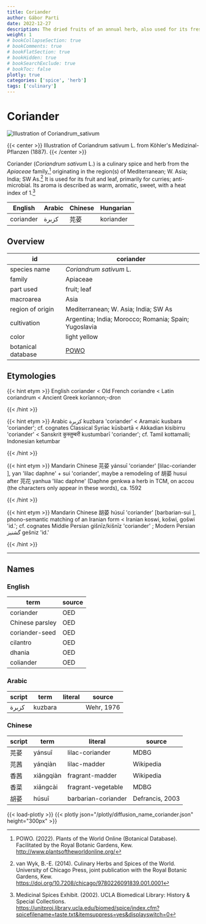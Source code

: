 ```yaml
---
title: Coriander
author: Gábor Parti
date: 2022-12-27
description: The dried fruits of an annual herb, also used for its fresh leaves, also known as cilantro; Chinese parsley.
weight: 1
# bookCollapseSection: true
# bookComments: true
# bookFlatSection: true
# bookHidden: true
# bookSearchExclude: true
# bookToc: false
plotly: true
categories: ['spice', 'herb']
tags: ['culinary']
---
```


# Coriander

![Illustration of Coriandrum_sativum](/images/kohler/coriander.png)

{{< center >}}
Illustration of Coriandrum sativum L. from Köhler's Medizinal-Pflanzen (1887).
{{< /center >}}

Coriander (*Coriandrum sativum* L.) is a culinary spice and herb from the *Apiaceae* family,[^powo] originating in the region(s) of Mediterranean; W. Asia; India; SW As.[^van_wyk_culinary_2014] It is used for its fruit and leaf, primarily for curries; anti-microbial. Its aroma is described as warm, aromatic, sweet, with a heat index of 1.[^ucla_medicinal_2002]

| English |Arabic|Chinese|Hungarian|
|---------|------|-------|---------|
|coriander| كزبرة|   芫荽  |koriander|

## Overview

|        id        |                      coriander                      |
|------------------|-----------------------------------------------------|
|   species name   |               *Coriandrum sativum* L.               |
|      family      |                       Apiaceae                      |
|     part used    |                     fruit; leaf                     |
|     macroarea    |                         Asia                        |
| region of origin |         Mediterranean; W. Asia; India; SW As        |
|    cultivation   |Argentina; India; Morocco; Romania; Spain; Yugoslavia|
|       color      |                     light yellow                    |
|botanical database| [POWO](https://powo.science.kew.org/taxon/840760-1) |

## Etymologies

{{< hint etym >}}
English coriander < Old French coriandre < Latin coriandrum < Ancient Greek korīannon;-dron

{{< /hint >}}

{{< hint etym >}}
Arabic كزبرة kuzbara 'coriander' < Aramaic kusbara 'coriander'; cf. cognates Classical Syriac kūsbartā < Akkadian kisibirru 'coriander' < Sanskrit कुस्तुम्बरी kustumbarī 'coriander'; cf. Tamil kottamalli; Indonesian ketumbar

{{< /hint >}}

{{< hint etym >}}
Mandarin Chinese 芫荽 yánsuī 'coriander' [lilac-coriander ], yan 'lilac daphne' + sui 'coriander', maybe a remodeling of 胡荽 husui after 芫花 yanhua 'lilac daphne' (Daphne genkwa a herb in TCM, on accou (the characters only appear in these words), ca. 1592

{{< /hint >}}

{{< hint etym >}}
Mandarin Chinese 胡荽 húsuī 'coriander' [barbarian-sui ], phono-semantic matching of an Iranian form < Iranian koswi, košwi, gošwi 'id.'; cf. cognates Middle Persian gišnīz/kišnīz 'coriander' ; Modern Persian گشنیز gešniz 'id.'

{{< /hint >}}

***

## Names

### English

|      term     |source|
|---------------|------|
|   coriander   |  OED |
|Chinese parsley|  OED |
| coriander-seed|  OED |
|    cilantro   |  OED |
|     dhania    |  OED |
|   coliander   |  OED |

### Arabic

|script|  term |literal|  source  |
|------|-------|-------|----------|
| كزبرة|kuzbara|       |Wehr, 1976|

### Chinese

|script|   term  |      literal      |     source    |
|------|---------|-------------------|---------------|
|  芫荽  |  yánsuī |  lilac-coriander  |      MDBG     |
|  芫茜  | yánqiàn |    lilac-madder   |   Wikipedia   |
|  香茜  |xiāngqiàn|  fragrant-madder  |   Wikipedia   |
|  香菜  | xiāngcài| fragrant-vegetable|      MDBG     |
|  胡荽  |  húsuī  |barbarian-coriander|Defrancis, 2003|

{{< load-plotly >}}
{{< plotly json="/plotly/diffusion_name_coriander.json" height="300px" >}}

[^powo]: POWO. (2022). Plants of the World Online (Botanical Database). Facilitated by the Royal Botanic Gardens, Kew. http://www.plantsoftheworldonline.org/
[^van_wyk_culinary_2014]: van Wyk, B.-E. (2014). Culinary Herbs and Spices of the World. University of Chicago Press, joint publication with the Royal Botanic Gardens, Kew. https://doi.org/10.7208/chicago/9780226091839.001.0001
[^ucla_medicinal_2002]: Medicinal Spices Exhibit. (2002). UCLA Biomedical Library: History & Special Collections. https://unitproj.library.ucla.edu/biomed/spice/index.cfm?spicefilename=taste.txt&itemsuppress=yes&displayswitch=0

